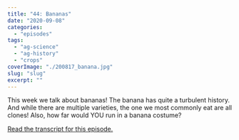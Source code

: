 ```yaml
---
title: "44: Bananas"
date: "2020-09-08"
categories: 
  - "episodes"
tags: 
  - "ag-science"
  - "ag-history"
  - "crops"
coverImage: "./200817_banana.jpg"
slug: "slug"
excerpt: ""
---
```


This week we talk about bananas! The banana has quite a turbulent history. And while there are multiple varieties, the one we most commonly eat are all clones! Also, how far would YOU run in a banana costume?

[Read the transcript for this episode.](https://www.onetogrowonpod.com/44-bananas-transcript/)
